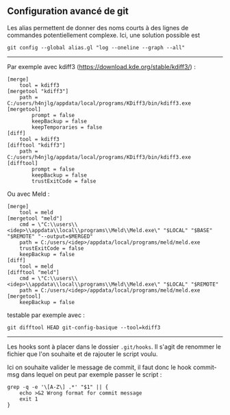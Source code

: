 ## Configuration avancé de git

Les alias permettent de donner des noms courts à des lignes de commandes potentiellement complexe.
Ici, une solution possible est 

```
git config --global alias.gl "log --oneline --graph --all"
```
---

Par exemple avec kdiff3 (https://download.kde.org/stable/kdiff3/) : 

```
[merge]
	tool = kdiff3
[mergetool "kdiff3"]
	path = C:/users/h4njlg/appdata/local/programs/KDiff3/bin/kdiff3.exe
[mergetool]
        prompt = false
        keepBackup = false
        keepTemporaries = false
[diff]
	tool = kdiff3
[difftool "kdiff3"]
	path = C:/users/h4njlg/appdata/local/programs/KDiff3/bin/kdiff3.exe
[difftool]
        prompt = false
        keepBackup = false
        trustExitCode = false
```

Ou avec Meld : 

```
[merge]   
	tool = meld 
[mergetool "meld"]   
	cmd = \"C:\\users\\<idep>\\appdata\\local\\programs\\Meld\\Meld.exe\" "$LOCAL" "$BASE" "$REMOTE" "--output=$MERGED"   
	path = C:/users/<idep>/appdata/local/programs/meld/meld.exe
	trustExitCode = false   
	keepBackup = false  
[diff]   
	tool = meld 
[difftool "meld"]   
	cmd = \"C:\\users\\<idep>\\appdata\\local\\programs\\Meld\\Meld.exe\" "$LOCAL" "$REMOTE"   
	path = C:/users/<idep>/appdata/local/programs/meld/meld.exe  
[mergetool]   
	keepBackup = false
```

testable par exemple avec : 

```
git difftool HEAD git-config-basique --tool=kdiff3
```
---

Les hooks sont à placer dans le dossier
`.git/hooks`. Il s'agit de renommer le fichier que l'on souhaite et de rajouter le script voulu.

Ici on souhaite valider le message de commit, il faut donc le hook commit-msg dans lequel on peut par exemple passer le script : 

```
grep -q -e '\[A-Z\] .*' "$1" || {
	echo >&2 Wrong format for commit message
	exit 1
}
```